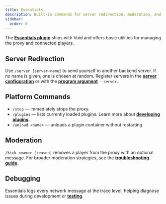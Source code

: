 ```yaml
---
title: Essentials
description: Built-in commands for server redirection, moderation, and debugging.
sidebar:
  order: 0
---
```


The [**Essentials plugin**](https://github.com/caunt/Void/tree/main/src/Plugins/Essentials) ships with Void and offers basic utilities for managing the proxy and connected players.

## Server Redirection

Use `/server [server-name]` to send yourself to another backend server. If no name is given, one is chosen at random. Register servers in the [**server configuration**](/docs/configuration/in-file/#proxy) or with the [**program argument**](/docs/configuration/program-arguments#servers) `--server`.

## Platform Commands

- `/stop` — immediately stops the proxy.
- `/plugins` — lists currently loaded plugins. Learn more about [**developing plugins**](/docs/developing-plugins/development-kit/).
- `/unload <name>` — unloads a plugin container without restarting.

## Moderation

`/kick <name> [reason]` removes a player from the proxy with an optional message. For broader moderation strategies, see the [**troubleshooting guide**](/docs/troubleshooting/).

## Debugging

Essentials logs every network message at the trace level, helping diagnose issues during development or [**testing**](/docs/getting-started/running/).
